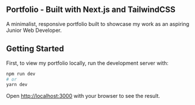 ## Portfolio - Built with Next.js and TailwindCSS

A minimalist, responsive portfolio built to showcase my work as an aspiring Junior Web Developer.

## Getting Started

First, to view my portfolio locally, run the development server with:

```bash
npm run dev
# or
yarn dev
```

Open [http://localhost:3000](http://localhost:3000) with your browser to see the result.

